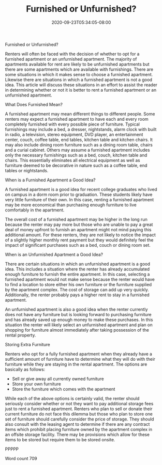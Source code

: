﻿---
title: "Furnished or Unfurnished?"
date: 2020-09-23T05:34:05-08:00
description: "Renting A House Or Apartment Tips for Web Success"
featured_image: "/images/Renting A House Or Apartment.jpg"
tags: ["Renting A House Or Apartment"]
---

Furnished or Unfurnished?

Renters will often be faced with the decision of whether to opt for a furnished apartment or an unfurnished apartment. The majority of apartments available for rent are likely to be unfurnished apartments but there are some apartments which are available with furnishings. There are some situations in which it makes sense to choose a furnished apartment. Likewise there are situations in which a furnished apartment is not a good idea. This article will discuss these situations in an effort to assist the reader in determining whether or not it is better to rent a furnished apartment or an unfurnished apartment. 

What Does Furnished Mean?

A furnished apartment may mean different things to different people. Some renters may expect a furnished apartment to have each and every room completely furnished with every possible piece of furniture. Typical furnishings may include a bed, a dresser, nightstands, alarm clock with built in radio, a television, stereo equipment, DVD player, an entertainment center, couch, coffee table, end tables, kitchen table and kitchen chairs. It may also include dining room furniture such as a dining room table, chairs and a curial cabinet. Others may assume a furnished apartment includes only the necessary furnishings such as a bed, couch, kitchen table and chairs. This essentially eliminates all electrical equipment as well as furniture deemed to be decorative in nature such as a coffee table, end tables or nightstands. 

When is a Furnished Apartment a Good Idea?

A furnished apartment is a good idea for recent college graduates who lived on campus in a dorm room prior to graduation. These students likely have very little furniture of their own. In this case, renting a furnished apartment may be more economical than purchasing enough furniture to live comfortably in the apartment. 

The overall cost of a furnished apartment may be higher in the long run because the renter may pay more but those who are unable to pay a great deal of money upfront to furnish an apartment might not mind paying this additional amount. For these renters, they are not likely to notice the impact of a slightly higher monthly rent payment but they would definitely feel the impact of significant purchases such as a bed, couch or dining room set. 

When is an Unfurnished Apartment a Good Idea?

There are certain situations in which an unfurnished apartment is a good idea. This includes a situation where the renter has already accumulated enough furniture to furnish the entire apartment. In this case, selecting a furnished apartment would not make sense because the renter would have to find a location to store either his own furniture or the furniture supplied by the apartment complex. The cost of storage can add up very quickly. Additionally, the renter probably pays a higher rent to stay in a furnished apartment. 

An unfurnished apartment is also a good idea when the renter currently does not have any furniture but is looking forward to purchasing furniture and has already saved up enough money to make these purchases. In this situation the renter will likely select an unfurnished apartment and plan on shopping for furniture almost immediately after taking possession of the rental property. 

Storing Extra Furniture

Renters who opt for a fully furnished apartment when they already have a sufficient amount of furniture have to determine what they will do with their furniture while they are staying in the rental apartment. The options are basically as follows:

* Sell or give away all currently owned furniture
* Store your own furniture
* Store the furniture which comes with the apartment

While each of the above options is certainly valid, the renter should seriously consider whether or not they want to pay additional storage fees just to rent a furnished apartment. Renters who plan to sell or donate their current furniture do not face this dilemma but those who plan to store one set of furniture should carefully consider the price of storage. They should also consult with the leasing agent to determine if there are any contract items which prohibit placing furniture owned by the apartment complex in an offsite storage facility. There may be provisions which allow for these items to be stored but require them to be stored onsite.

PPPPP

Word count 709



